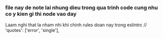 ### file nay de note lai nhung dieu trong qua trinh code cung nhu co y kien gi thi node vao day

Laam nghi that la nham nhi khi chinh rules doan nay trong eslintrc
// 'quotes': ['error', 'single'],
